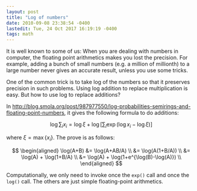 ```yaml
---
layout: post
title: "Log of numbers"
date: 2010-09-08 23:38:54 -0400
lastedit: Tue, 24 Oct 2017 16:19:19 -0400
tags: math
---
```

It is well known to some of us: When you are dealing with numbers in computer, the floating point arithmetics makes you lost the precision. For example, adding a bunch of small numbers (e.g. a million of millionth) to a large number never gives an accurate result, unless you use some tricks.

One of the common trick is to take log of the numbers so that it preserves precision in such problems. Using log addition to replace multiplication is easy. But how to use log to replace additions?

In <http://blog.smola.org/post/987977550/log-probabilities-semirings-and-floating-point-numbers>, it gives the following formula to do additions:

$$ \log \sum_i x_i = \log\xi + \log\left[\sum_i \exp(\log x_i-\log\xi)\right] $$

where $\xi = \max\{ x_i \}$. The prove is as follows:

$$
\begin{aligned}
\log(A+B) &= \log(A+AB/A) \\
&= \log(A(1+B/A))  \\
&= \log(A) + \log(1+B/A)  \\
&= \log(A) + \log(1+e^{\log(B)-\log(A)})  \\
\end{aligned}
$$

Computationally, we only need to invoke once the `exp()` call and once the
`log()` call. The others are just simple floating-point arithmetics.

